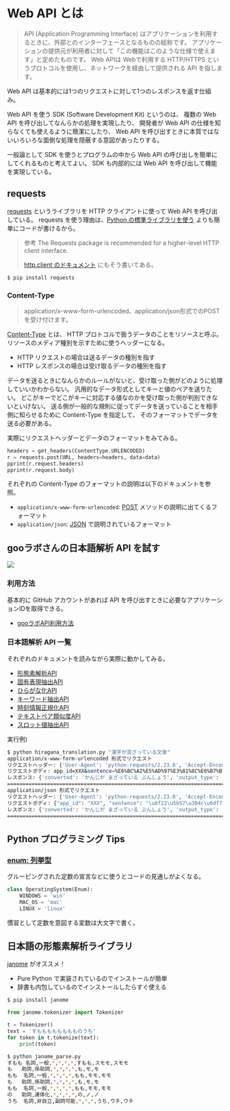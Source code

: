 
# Web API とは

> API (Application Programming Interface) はアプリケーションを利用するときに、外部とのインターフェースとなるものの総称です。
> アプリケーションの提供元が利用者に対して「この機能はこのような仕様で使えます」と定めたものです。
> Web APIは Webで利用する HTTP/HTTPS というプロトコルを使用し、ネットワークを経由して提供される API を指します。

Web API は基本的には1つのリクエストに対して1つのレスポンスを返す仕組み。

Web API を使う SDK (Software Development Kit) というのは、
複数の Web API を呼び出してなんらかの処理を実現したり、
開発者が Web API の仕様を知らなくても使えるように簡潔にしたり、
Web API を呼び出すときに本質ではないいろいろな面倒な処理を隠蔽する意図があったりする。

一般論として SDK を使うとプログラムの中から Web API の呼び出しを簡単にしてくれるものと考えてよい。
SDK も内部的には Web API を呼び出して機能を実現している。


## requests

[requests](https://requests.readthedocs.io/en/master/) というライブラリを HTTP クライアントに使って Web API を呼び出している。
requests を使う理由は、[Python の標準ライブラリを使う](https://docs.python.org/ja/3/library/urllib.request.html#examples) よりも簡単にコードが書けるから。

> 参考 The Requests package is recommended for a higher-level HTTP client interface.
> 
> [http.client のドキュメント](https://docs.python.org/ja/3/library/http.client.html) にもそう書いてある。

```bash
$ pip install requests
```

### Content-Type 

> application/x-www-form-urlencoded、application/json形式でのPOSTを受け付けます。

[Content-Type](https://developer.mozilla.org/ja/docs/Web/HTTP/Headers/Content-Type) とは、
HTTP プロトコルで扱うデータのことをリソースと呼ぶ。
リソースのメディア種別を示すために使うヘッダーになる。

* HTTP リクエストの場合は送るデータの種別を指す
* HTTP レスポンスの場合は受け取るデータの種別を指す

データを送るときになんらかのルールがないと、受け取った側がどのように処理していいかわからない。
汎用的なデータ形式としてキーと値のペアを送りたい。
どこがキーでどこがキーに対応する値なのかを受け取った側が判別できないといけない。
送る側が一般的な規則に従ってデータを送っていることを相手側に知らせるために Content-Type を指定して、
そのフォーマットでデータを送る必要がある。

実際にリクエストヘッダーとデータのフォーマットをみてみる。

```python
headers = get_headers(ContentType.URLENCODED)
r = requests.post(URL, headers=headers, data=data)
pprint(r.request.headers)
pprint(r.request.body)
```

それぞれの Content-Type のフォーマットの説明は以下のドキュメントを参照。

* `application/x-www-form-urlencoded`: [POST](https://developer.mozilla.org/ja/docs/Web/HTTP/Methods/POST) メソッドの説明に出てくるフォーマット
* `application/json`: [JSON](https://developer.mozilla.org/ja/docs/Web/JavaScript/Reference/Global_Objects/JSON) で説明されているフォーマット

## gooラボさんの日本語解析 API を試す

![](https://u.xgoo.jp/img/sgoo.png)

### 利用方法

基本的に GitHub アカウントがあれば API を呼び出すときに必要なアプリケーションIDを取得できる。

* [gooラボAPI利用方法](https://labs.goo.ne.jp/apiusage/)

### 日本語解析 API 一覧

それぞれのドキュメントを読みながら実際に動かしてみる。

* [形態素解析API](https://labs.goo.ne.jp/api/jp/morphological-analysis/)
* [固有表現抽出API](https://labs.goo.ne.jp/api/jp/named-entity-extraction/)
* [ひらがな化API](https://labs.goo.ne.jp/api/jp/hiragana-translation/)
* [キーワード抽出API](https://labs.goo.ne.jp/api/jp/keyword-extraction/)
* [時刻情報正規化API](https://labs.goo.ne.jp/api/jp/time-normalization)
* [テキストペア類似度API](https://labs.goo.ne.jp/api/textpair_doc)
* [スロット値抽出API](https://labs.goo.ne.jp/api/jp/slot-value-extraction/)

実行例)

```bash
$ python hiragana_translation.py "漢字が混ざっている文章"
application/x-www-form-urlencoded 形式でリクエスト
リクエストヘッダー: {'User-Agent': 'python-requests/2.23.0', 'Accept-Encoding': 'gzip, deflate', 'Accept': '*/*', 'Connection': 'keep-alive', 'Content-type': 'application/x-www-form-urlencoded', 'Content-Length': '201'}
リクエストボディ: app_id=XXX&sentence=%E6%BC%A2%E5%AD%97%E3%81%8C%E6%B7%B7%E3%81%96%E3%81%A3%E3%81%A6%E3%81%84%E3%82%8B%E6%96%87%E7%AB%A0&output_type=hiragana
レスポンス: {'converted': 'かんじが まざっている ぶんしょう', 'output_type': 'hiragana', 'request_id': 'labs.goo.ne.jp\t1597191586\t0'}
========================================================================
application/json 形式でリクエスト
リクエストヘッダー: {'User-Agent': 'python-requests/2.23.0', 'Accept-Encoding': 'gzip, deflate', 'Accept': '*/*', 'Connection': 'keep-alive', 'Content-type': 'application/json', 'Content-Length': '187'}
リクエストボディ: {"app_id": "XXX", "sentence": "\u6f22\u5b57\u304c\u6df7\u3056\u3063\u3066\u3044\u308b\u6587\u7ae0", "output_type": "hiragana"}
レスポンス: {'converted': 'かんじが まざっている ぶんしょう', 'output_type': 'hiragana', 'request_id': 'labs.goo.ne.jp\t1597191586\t0'}
========================================================================
```

## Python プログラミング Tips

### [enum: 列挙型](https://docs.python.org/ja/3/library/enum.html)

グルーピングされた定数の宣言などに使うとコードの見通しがよくなる。

```python
class OperatingSystem(Enum):
    WINDOWS = 'win'
    MAC_OS = 'mac'
    LINUX = 'linux'
```

慣習として定数を意図する変数は大文字で書く。


## 日本語の形態素解析ライブラリ

[janome](https://mocobeta.github.io/janome/) がオススメ！

* Pure Python で実装されているのでインストールが簡単
* 辞書も内包しているのでインストールしたらすぐ使える

```bash
$ pip install janome
```

```python
from janome.tokenizer import Tokenizer

t = Tokenizer()
text = 'すもももももももものうち'
for token in t.tokenize(text):
    print(token)
```

```bash
$ python janome_parse.py
すもも	名詞,一般,*,*,*,*,すもも,スモモ,スモモ
も	助詞,係助詞,*,*,*,*,も,モ,モ
もも	名詞,一般,*,*,*,*,もも,モモ,モモ
も	助詞,係助詞,*,*,*,*,も,モ,モ
もも	名詞,一般,*,*,*,*,もも,モモ,モモ
の	助詞,連体化,*,*,*,*,の,ノ,ノ
うち	名詞,非自立,副詞可能,*,*,*,うち,ウチ,ウチ
```
